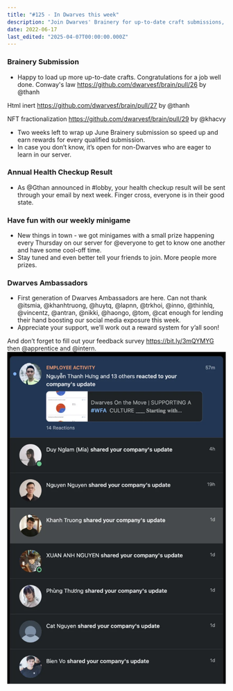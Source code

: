 ```yaml
---
title: "#125 - In Dwarves this week"
description: "Join Dwarves' Brainery for up-to-date craft submissions, weekly minigames with prizes, health check updates, and support from our new Ambassadors boosting social media."
date: 2022-06-17
last_edited: "2025-04-07T00:00:00.000Z"
---
```


### Brainery Submission

- Happy to load up more up-to-date crafts. Congratulations for a job well done.
  Conway's law <https://github.com/dwarvesf/brain/pull/26> by @thanh

Html inert <https://github.com/dwarvesf/brain/pull/27> by @thanh

NFT fractionalization <https://github.com/dwarvesf/brain/pull/29> by @khacvy

- Two weeks left to wrap up June Brainery submission so speed up and earn rewards for every qualified submission.
- In case you don’t know, it’s open for non-Dwarves who are eager to learn in our server.

### Annual Health Checkup Result

- As @Gthan announced in #lobby, your health checkup result will be sent through your email by next week. Finger cross, everyone is in their good state.

### Have fun with our weekly minigame

- New things in town - we got minigames with a small prize happening every Thursday on our server for @everyone to get to know one another and have some cool-off time.
- Stay tuned and even better tell your friends to join. More people more prizes.

### Dwarves Ambassadors

- First generation of Dwarves Ambassadors are here. Can not thank @itsmia, @khanhtruong, @huytq, @lapnn, @trkhoi, @inno, @thinhlq, @vincentz, @antran, @nikki, @haongo, @tom, @cat enough for lending their hand boosting our social media exposure this week.
- Appreciate your support, we’ll work out a reward system for y’all soon!

And don’t forget to fill out your feedback survey <https://bit.ly/3mQYMYG> then @apprentice and @intern.
![](assets/notion-image-1744007369433-i5m1z.webp)
